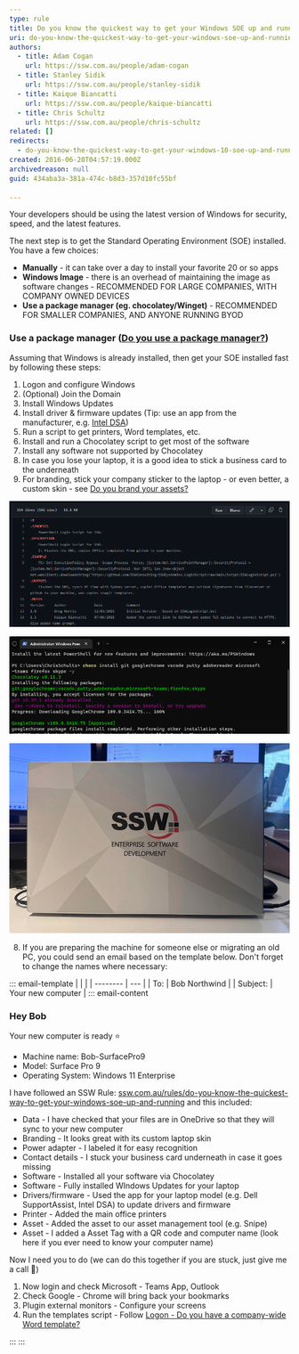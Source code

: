 ```yaml
---
type: rule
title: Do you know the quickest way to get your Windows SOE up and running?
uri: do-you-know-the-quickest-way-to-get-your-windows-soe-up-and-running
authors:
  - title: Adam Cogan
    url: https://ssw.com.au/people/adam-cogan
  - title: Stanley Sidik
    url: https://ssw.com.au/people/stanley-sidik
  - title: Kaique Biancatti
    url: https://ssw.com.au/people/kaique-biancatti
  - title: Chris Schultz
    url: https://ssw.com.au/people/chris-schultz
related: []
redirects:
  - do-you-know-the-quickest-way-to-get-your-windows-10-soe-up-and-running
created: 2016-06-20T04:57:19.000Z
archivedreason: null
guid: 434aba3a-381a-474c-b8d3-357d10fc55bf

---
```


Your developers should be using the latest version of Windows for security, speed, and the latest features.

The next step is to get the Standard Operating Environment (SOE) installed. You have a few choices:

* **Manually** - it can take over a day to install your favorite 20 or so apps
* **Windows Image** - there is an overhead of maintaining the image as software changes - RECOMMENDED FOR LARGE COMPANIES, WITH COMPANY OWNED DEVICES
* **Use a package manager (eg. chocolatey/Winget)** - RECOMMENDED FOR SMALLER COMPANIES, AND ANYONE RUNNING BYOD

<!--endintro-->

### Use a package manager ([Do you use a package manager?](/do-you-use-a-package-manager))

Assuming that Windows is already installed, then get your SOE installed fast by following these steps:

1. Logon and configure Windows
2. (Optional) Join the Domain
3. Install Windows Updates
4. Install driver & firmware updates (Tip: use an app from the manufacturer, e.g. [Intel DSA](https://www.intel.com.au/content/www/au/en/support/detect.html))
5. Run a script to get printers, Word templates, etc.
6. Install and run a Chocolatey script to get most of the software
7. Install any software not supported by Chocolatey
8. In case you lose your laptop, it is a good idea to stick a business card to the underneath
9. For branding, stick your company sticker to the laptop - or even better, a custom skin - see [Do you brand your assets?](/brand-your-assets)

![Figure: Example login/branding script](login-script.png)

![Figure: Example package manager - using chocolatey to install required software](choco.png)

![Figure: Company branding on laptop](ssw-skin.jpeg)

8. If you are preparing the machine for someone else or migrating an old PC, you could send an email based on the template below. Don't forget to change the names where necessary:

::: email-template
|          |     |
| -------- | --- |
| To:      | Bob Northwind |
| Subject: | Your new computer |
::: email-content  

### Hey Bob

Your new computer is ready ⭐️  

* Machine name: Bob-SurfacePro9
* Model: Surface Pro 9
* Operating System: Windows 11 Enterprise  

I have followed an SSW Rule: [ssw.com.au/rules/do-you-know-the-quickest-way-to-get-your-windows-soe-up-and-running](/do-you-know-the-quickest-way-to-get-your-windows-soe-up-and-running) and this included:

* Data - I have checked that your files are in OneDrive so that they will sync to your new computer
* Branding - It looks great with its custom laptop skin
* Power adapter - I labeled it for easy recognition
* Contact details - I stuck your business card underneath in case it goes missing
* Software - Installed all your software via Chocolatey
* Software - Fully installed WIndows Updates for your laptop
* Drivers/firmware - Used the app for your laptop model (e.g. Dell SupportAssist, Intel DSA) to update drivers and firmware
* Printer - Added the main office printers
* Asset - Added the asset to our asset management tool (e.g. Snipe)
* Asset - I added a Asset Tag with a QR code and computer name (look here if you ever need to know your computer name)

Now I need you to do (we can do this together if you are stuck, just give me a call 🕺)

1. Now login and check Microsoft - Teams App, Outlook
2. Check Google - Chrome will bring back your bookmarks
3. Plugin external monitors - Configure your screens
4. Run the templates script - Follow [Logon - Do you have a company-wide Word template?](/have-a-companywide-word-template)

:::
:::
